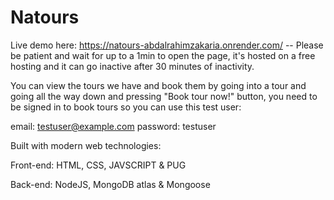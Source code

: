 # Natours

Live demo here: https://natours-abdalrahimzakaria.onrender.com/ -- Please be patient and wait for up to a 1min to open the page, it's hosted on a free hosting and it can go inactive after 30 minutes of inactivity.

You can view the tours we have and book them by going into a tour and going all the way down and pressing "Book tour now!" button, you need to be signed in to book tours so you can use this test user:

email: testuser@example.com
password: testuser


Built with modern web technologies: 

Front-end: HTML, CSS, JAVSCRIPT & PUG

Back-end: NodeJS, MongoDB atlas & Mongoose


